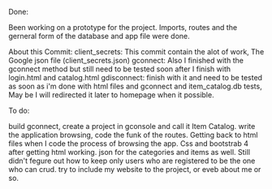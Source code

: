 Done:

Been working on a prototype for the project.
Imports, routes and the gerneral form of the database and app file were done.


About this Commit:
client_secrets: This commit contain the alot of work, The Google json file (client_secrets.json)
gconnect: Also I finished with the gconnect method but still need to be tested soon after I finish with login.html and catalog.html
gdisconnect: finish with it and need to be tested as soon as i'm done with html files and gconnect and item_catalog.db tests, May be I will redirected it later to homepage when it possible.






To do:

build gconnect, create a project in gconsole and call it Item Catalog.
write the  application browsing, code the funk of the routes.
Getting back to html files when I code the process of browsing the app.
Css and bootstrab 4 after getting html working.
json for the categories and items as well.
Still didn't fegure out how to keep only users who are registered to be the one who can crud.
try to include my website to the project, or eveb about me or so.


